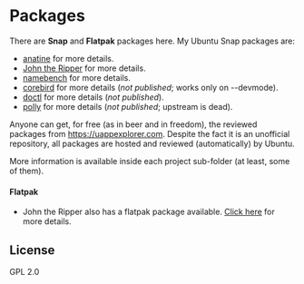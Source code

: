 Packages
=============

There are **Snap** and **Flatpak** packages here. My Ubuntu Snap packages are:

- [anatine](https://github.com/sindresorhus/anatine) for more details.
- [John the Ripper](https://github.com/magnumripper/JohnTheRipper) for more details.
- [namebench](https://code.google.com/archive/p/namebench) for more details.
- [corebird](https://github.com/baedert/corebird) for more details (*not published*; works only on --devmode).
- [doctl](https://github.com/digitalocean/doctl) for more details (*not published*).
- [polly](https://launchpad.net/polly) for more details (*not published*; upstream is dead).

Anyone can get, for free (as in beer and in freedom), the reviewed packages from https://uappexplorer.com. Despite the fact it is an unofficial repository, all packages are hosted and reviewed (automatically) by Ubuntu.

More information is available inside each project sub-folder (at least, some of them).

#### Flatpak
- John the Ripper also has a flatpak package available. [Click here](https://github.com/claudioandre/packages/tree/master/john-the-ripper#flatpak) for more details.

## License

GPL 2.0
